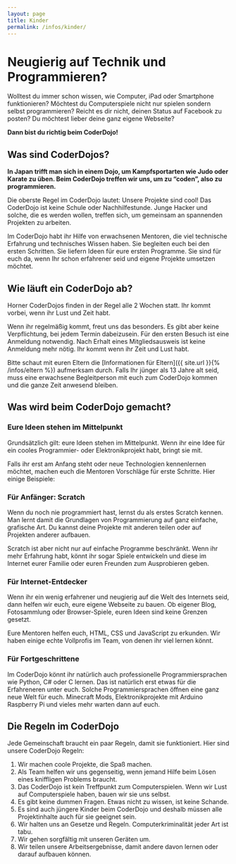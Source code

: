 ```yaml
---
layout: page
title: Kinder
permalink: /infos/kinder/
---
```



# Neugierig auf Technik und Programmieren?

Wolltest du immer schon wissen, wie Computer, iPad oder Smartphone funktionieren? Möchtest du Computerspiele nicht nur spielen sondern selbst programmieren? Reicht es dir nicht, deinen Status auf Facebook zu posten? Du möchtest lieber deine ganz eigene Webseite?

**Dann bist du richtig beim CoderDojo!**

## Was sind CoderDojos?

**In Japan trifft man sich in einem Dojo, um Kampfsportarten wie Judo oder Karate zu üben. Beim CoderDojo treffen wir uns, um zu “coden”, also zu programmieren.**

Die oberste Regel im CoderDojo lautet: Unsere Projekte sind cool! Das CoderDojo ist keine Schule oder Nachhilfestunde. Junge Hacker und solche, die es werden wollen, treffen sich, um gemeinsam an spannenden Projekten zu arbeiten.

Im CoderDojo habt ihr Hilfe von erwachsenen Mentoren, die viel technische Erfahrung und technisches Wissen haben. Sie begleiten euch bei den ersten Schritten. Sie liefern Ideen für eure ersten Programme. Sie sind für euch da, wenn Ihr schon erfahrener seid und eigene Projekte umsetzen möchtet.

## Wie läuft ein CoderDojo ab?

Horner CoderDojos finden in der Regel alle 2 Wochen statt. Ihr kommt vorbei, wenn ihr Lust und Zeit habt.

Wenn ihr regelmäßig kommt, freut uns das besonders. Es gibt aber keine Verpflichtung, bei jedem Termin dabeizusein. Für den ersten Besuch ist eine Anmeldung notwendig. Nach Erhalt eines Mitgliedsausweis ist keine Anmeldung mehr nötig. Ihr kommt wenn ihr Zeit und Lust habt.

Bitte schaut mit euren Eltern die [Informationen für Eltern]({{ site.url }}{% /infos/eltern %}) aufmerksam durch. Falls Ihr jünger als 13 Jahre alt seid, muss eine erwachsene Begleitperson mit euch zum CoderDojo kommen und die ganze Zeit anwesend bleiben.

## Was wird beim CoderDojo gemacht?

### Eure Ideen stehen im Mittelpunkt

Grundsätzlich gilt: eure Ideen stehen im Mittelpunkt. Wenn ihr eine Idee für ein cooles Programmier- oder Elektronikprojekt habt, bringt sie mit.

Falls ihr erst am Anfang steht oder neue Technologien kennenlernen möchtet, machen euch die Mentoren Vorschläge für erste Schritte. Hier einige Beispiele:

### Für Anfänger: Scratch

Wenn du noch nie programmiert hast, lernst du als erstes Scratch kennen. Man lernt damit die Grundlagen von Programmierung auf ganz einfache, grafische Art. Du kannst deine Projekte mit anderen teilen oder auf Projekten anderer aufbauen.

Scratch ist aber nicht nur auf einfache Programme beschränkt. Wenn ihr mehr Erfahrung habt, könnt ihr sogar Spiele entwickeln und diese im Internet eurer Familie oder euren Freunden zum Ausprobieren geben.

### Für Internet-Entdecker

Wenn ihr ein wenig erfahrener und neugierig auf die Welt des Internets seid, dann helfen wir euch, eure eigene Webseite zu bauen. Ob eigener Blog, Fotosammlung oder Browser-Spiele, euren Ideen sind keine Grenzen gesetzt.

Eure Mentoren helfen euch, HTML, CSS und JavaScript zu erkunden. Wir haben einige echte Vollprofis im Team, von denen ihr viel lernen könnt.

### Für Fortgeschrittene

Im CoderDojo könnt ihr natürlich auch professionelle Programmiersprachen wie Python, C# oder C lernen. Das ist natürlich erst etwas für die Erfahreneren unter euch. Solche Programmiersprachen öffnen eine ganz neue Welt für euch. Minecraft Mods, Elektronikprojekte mit Arduino Raspberry Pi und vieles mehr warten dann auf euch.

## Die Regeln im CoderDojo

Jede Gemeinschaft braucht ein paar Regeln, damit sie funktioniert. Hier sind unsere CoderDojo Regeln:

1. Wir machen coole Projekte, die Spaß machen.
1. Als Team helfen wir uns gegenseitig, wenn jemand Hilfe beim Lösen eines kniffligen Problems braucht.
1. Das CoderDojo ist kein Treffpunkt zum Computerspielen. Wenn wir Lust auf Computerspiele haben, bauen wir sie uns selbst.
1. Es gibt keine dummen Fragen. Etwas nicht zu wissen, ist keine Schande.
1. Es sind auch jüngere Kinder beim CoderDojo und deshalb müssen alle Projektinhalte auch für sie geeignet sein.
1. Wir halten uns an Gesetze und Regeln. Computerkriminalität jeder Art ist tabu.
1. Wir gehen sorgfältig mit unseren Geräten um.
1. Wir teilen unsere Arbeitsergebnisse, damit andere davon lernen oder darauf aufbauen können.
